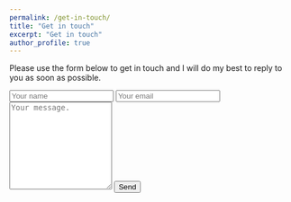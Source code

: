 ```yaml
---
permalink: /get-in-touch/
title: "Get in touch"
excerpt: "Get in touch"
author_profile: true
---
```


Please use the form below to get in touch and I will do my best to reply to you as soon as possible.

<form method="POST" action="https://formsubmit.co/e2c7c392178a3b202e2eea1773e9695f" enctype="multipart/form-data">
    <input type="email" name="email" placeholder="Your name">
    <input type="email" name="email" placeholder="Your email">
    <textarea name="message" placeholder="Your message." rows="10"></textarea>
    <input type="hidden" name="_next" value="https://scottish-solitary-waves.github.io/thank-you">
    <button type="submit">Send</button>
</form>
